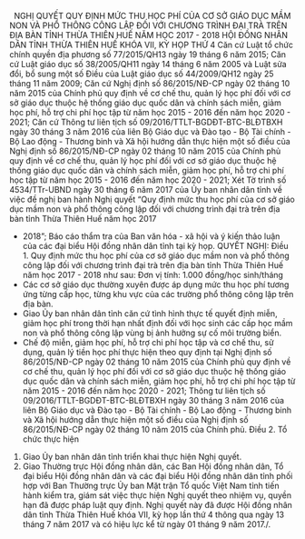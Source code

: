 <jsontable name="bang_0"> </jsontable>
 
NGHỊ QUYẾT
QUY
ĐỊNH MỨC THU HỌC PHÍ CỦA CƠ SỞ GIÁO DỤC MẦM NON VÀ PHỔ THÔNG CÔNG LẬP ĐỐI VỚI
CHƯƠNG TRÌNH ĐẠI TRÀ TRÊN ĐỊA BÀN TỈNH THỪA THIÊN HUẾ NĂM HỌC 2017 - 2018
HỘI ĐỒNG NHÂN DÂN TỈNH THỪA THIÊN HUẾ
KHÓA VII, KỲ HỌP THỨ 4
Căn cứ Luật tổ chức chính
quyền địa phương số 77/2015/QH13 ngày 19 tháng 6 năm 2015;
Căn cứ Luật giáo dục số
38/2005/QH11 ngày 14 tháng 6 năm 2005 và Luật sửa đổi, bổ sung một số Điều của
Luật giáo dục số 44/2009/QH12 ngày 25 tháng 11 năm 2009;
Căn cứ Nghị định số
86/2015/NĐ-CP ngày 02 tháng 10 năm 2015 của Chính phủ quy định về cơ chế thu,
quản lý học phí đối với cơ sở giáo dục thuộc hệ thống giáo dục quốc dân và
chính sách miễn, giảm học phí, hỗ trợ chi phí học tập từ năm học 2015 - 2016
đến năm học 2020 - 2021;
Căn cứ Thông tư liên tịch số
09/2016/TTLT-BGDĐT-BTC-BLĐTBXH ngày 30 tháng 3 năm 2016 của liên Bộ Giáo dục và
Đào tạo - Bộ Tài chính - Bộ Lao động - Thương binh và Xã hội hướng dẫn thực
hiện một số điều của Nghị định số 86/2015/NĐ-CP ngày 02 tháng 10 năm 2015 của
Chính phủ quy định về cơ chế thu, quản lý học phí đối với cơ sở giáo dục thuộc
hệ thống giáo dục quốc dân và chính sách miễn, giảm học phí, hỗ trợ chi phí học
tập từ năm học 2015 - 2016 đến năm học 2020 - 2021;
Xét Tờ trình số 4534/TTr-UBND
ngày 30 tháng 6 năm 2017 của Ủy ban nhân dân tỉnh về việc đề nghị ban hành Nghị
quyết “Quy định mức thu học phí của cơ sở giáo dục mầm non và phổ thông công
lập đối với chương trình đại trà trên địa bàn tỉnh Thừa Thiên Huế năm học 2017
- 2018”; Báo cáo thẩm tra của Ban văn hóa - xã hội và ý kiến thảo luận của các
đại biểu Hội đồng nhân dân tỉnh tại kỳ họp.
QUYẾT NGHỊ:
Điều 1. Quy định mức thu học phí của cơ
sở giáo dục mầm non và phổ thông công lập đối với chương trình đại trà trên địa
bàn tỉnh Thừa Thiên Huế năm học 2017 - 2018 như sau:
Đơn vị tính:
1.000 đồng/học sinh/tháng
<jsontable name="bang_1"> </jsontable>
- Các cơ sở giáo dục thường xuyên được áp dụng
mức thu học phí tương ứng từng cấp học, từng khu vực của các trường phổ thông
công lập trên địa bàn.
- Giao Ủy ban nhân dân tỉnh căn cứ tình hình
thực tế quyết định miễn, giảm học phí trong thời hạn nhất định đối với học sinh
các cấp học mầm non và phổ thông công lập vùng bị ảnh hưởng sự cố môi trường
biển.
- Chế độ miễn, giảm học phí, hỗ trợ chi phí học
tập và cơ chế thu, sử dụng, quản lý tiền học phí thực hiện theo quy định tại
Nghị định số 86/2015/NĐ-CP ngày 02 tháng 10 năm 2015 của Chính phủ quy định về
cơ chế thu, quản lý học phí đối với cơ sở giáo dục thuộc hệ thống giáo dục quốc
dân và chính sách miễn, giảm học phí, hỗ trợ chi phí học tập từ năm 2015 - 2016
đến năm học 2020 - 2021; Thông tư liên tịch số 09/2016/TTLT-BGDĐT-BTC-BLĐTBXH
ngày 30 tháng 3 năm 2016 của liên Bộ Giáo dục và Đào tạo - Bộ Tài chính - Bộ
Lao động - Thương binh và Xã hội hướng dẫn thực hiện một số điều của Nghị định
số 86/2015/NĐ-CP ngày 02 tháng 10 năm 2015 của Chính phủ.
Điều 2. Tổ chức thực hiện
1. Giao Ủy ban nhân dân tỉnh triển khai thực hiện
Nghị quyết.
2. Giao Thường trực Hội đồng nhân dân, các Ban
Hội đồng nhân dân, Tổ đại biểu Hội đồng nhân dân và các đại biểu Hội đồng nhân
dân tỉnh phối hợp với Ban Thường trực Ủy ban Mặt trận Tổ quốc Việt Nam tỉnh
tiến hành kiểm tra, giám sát việc thực hiện Nghị quyết theo nhiệm vụ, quyền hạn
đã được pháp luật quy định.
Nghị quyết này đã được Hội đồng nhân dân tỉnh
Thừa Thiên Huế khóa VII, kỳ họp lần thứ 4 thông qua ngày 13 tháng 7 năm 2017 và
có hiệu lực kể từ ngày 01 tháng 9 năm 2017./.
 
<jsontable name="bang_2"> </jsontable>